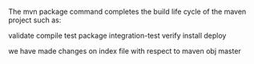 
The mvn package command completes the build life cycle of the maven project such as:

validate
compile
test
package
integration-test
verify
install
deploy

we have made changes on index file with respect to maven obj  master
